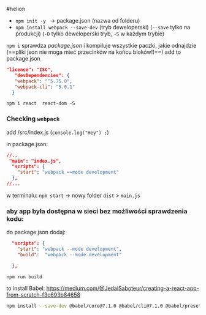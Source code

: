 #helion

- `npm init -y ` -> package.json (nazwa od folderu)
- `npm install webpack --save-dev` (tryb deweloperski) (`--save` tylko na produkcji) (`-D` tylko deweloperski tryb, `-S` w każdym trybie)

`npm i`  sprawdza *package.json* i kompiluje wszystkie paczki, jakie odnajdzie (==pliki json nie moga mieć przecinków na końcu bloków!!==)
add to package.json
```json
"license": "ISC",
   "devDependencies": {
   "webpack": "^5.75.0",
   "webpack-cli": "5.0.1"
  }
```
`npm i react  react-dom -S`

### Checking `webpack`
add /src/index.js (`console.log("Hey") ;`)

in package.json:
```json
//..
 "main": "index.js",
  "scripts": {
    "start": "webpack ==mode development"
  },
//...
```

w terminalu: `npm start` -> nowy folder `dist` > `main.js`


### aby app była dostępna w sieci bez możliwości sprawdzenia kodu:
do package.json dodaj:
```json
  "scripts": {
    "start": "webpack --mode development",
    "build":  "webpack --mode development"

  },
```

`npm run build`

to install Babel:
https://medium.com/@JedaiSaboteur/creating-a-react-app-from-scratch-f3c693b84658
```bash
npm install --save-dev @babel/core@7.1.0 @babel/cli@7.1.0 @babel/preset-env@7.1.0 @babel/preset-react@7.0.0
```


